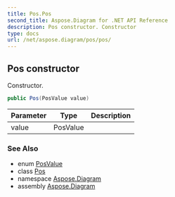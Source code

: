 ```yaml
---
title: Pos.Pos
second_title: Aspose.Diagram for .NET API Reference
description: Pos constructor. Constructor
type: docs
url: /net/aspose.diagram/pos/pos/
---
```

## Pos constructor

Constructor.

```csharp
public Pos(PosValue value)
```

| Parameter | Type | Description |
| --- | --- | --- |
| value | PosValue |  |

### See Also

* enum [PosValue](../../posvalue/)
* class [Pos](../)
* namespace [Aspose.Diagram](../../pos/)
* assembly [Aspose.Diagram](../../../)



